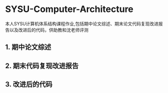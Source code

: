 # SYSU-Computer-Architecture
本人SYSU计算机体系结构课程作业,包括期中论文综述、期末论文代码复现改进报告以及改进后的代码，供助教和沈老师评测
## 1. 期中论文综述
## 2. 期末代码复现改进报告
## 3. 改进后的代码
